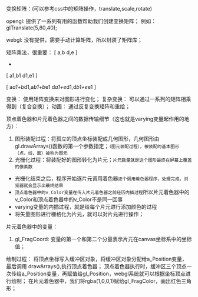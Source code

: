 变换矩阵：(可以参考css中的矩阵操作，translate,scale,rotate)

opengl: 提供了一系列有用的函数帮助我们创建变换矩阵；
例如： glTranslate(5,80,40);

webgl: 没有提供，需要手动计算矩阵，所以封装了矩阵库；

矩阵乘法，很重要：
[
 a,b
 d,e
]

*

[
  a1,b1
  d1,e1
]

[
  a*a1+b*d1,a*b1+b*e1
  d*a1+e*d1,d*b1+e*e1
]

变换：     使用矩阵变换来对图形进行变化；
复杂变换： 可以通过一系列的矩阵相乘得到（复合变换）；
动画：     通过反复变换矩阵和重绘；

顶点着色器和片元着色器之间的数据传输细节（这也就是varying变量起作用的地方）：
1. 图形装配过程：将孤立的顶点坐标装配成几何图形，几何图形由gl.drawArrays()函数的第一个参数指定；`（图元装配过程），被装配的基本图形（点，线，面）被称为图元`
2. 光栅化过程：将装配好的图形转化为片元；`片元数量就是这个图形最终在屏幕上覆盖的像素数`
 - 光栅化结束之后，程序开始逐片元调用着色器`逐个调用着色器程序，处理完成，浏览器就会显示出最终结果`
 - `顶点着色器中的v_Color变量在传入片元着色器之前经历内插过程`所以片元着色器中的v_Color和顶点着色器中的v_Color不是同一回事
 - varying变量的内插过程，就是给每个片元进行添加颜色的过程
 - 将矢量图形进行栅格化为片元，就可以对片元进行操作；

片元着色器中的变量：
1. gl_FragCoord: 变量的第一个和第二个分量表示片元在canvas坐标系中的坐标值；


绘制过程：
将顶点坐标写入缓冲区对象，将缓冲区对象分配给a_Position变量，最后调用 drawArrays(),执行顶点着色器；
顶点着色器执行时，缓冲区三个顶点一次传给a_Position变量，再赋值给gl_Position，webgl系统就可以根据坐标顶点进行绘制；
在片元着色器中，我们将rgba(1,0,0,1)赋给gl_FragColor，画出红色三角形；

